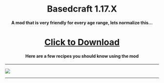 <h1 align="center">Basedcraft 1.17.X</h1>
<h4 align="center">A mod that is very friendly for every age range, lets normalize this...</h4>
<h1 align="center"><a href="https://github.com/Sneedsberg/Basedcraft/releases/download/Release/Sneedsberg.jar" download>Click to Download</a></h1>
<h4 align="center">Here are a few recipes you should know using the mod</h4>
<hr>
<img src="https://raw.githubusercontent.com/">
<hr>
